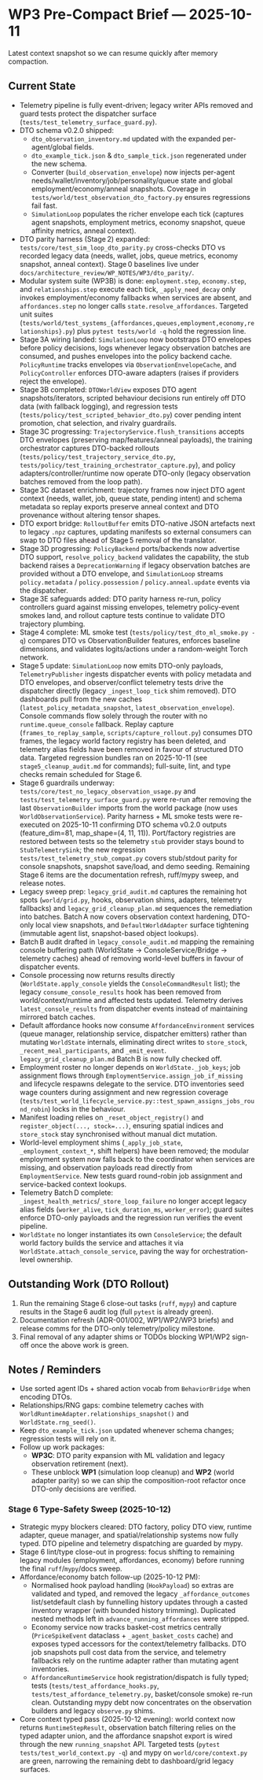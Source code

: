 # WP3 Pre-Compact Brief — 2025-10-11

Latest context snapshot so we can resume quickly after memory compaction.

## Current State
- Telemetry pipeline is fully event-driven; legacy writer APIs removed and
  guard tests protect the dispatcher surface (`tests/test_telemetry_surface_guard.py`).
- DTO schema v0.2.0 shipped:
  - `dto_observation_inventory.md` updated with the expanded per-agent/global fields.
  - `dto_example_tick.json` & `dto_sample_tick.json` regenerated under the new schema.
  - Converter (`build_observation_envelope`) now injects per-agent needs/wallet/inventory/job/personality/queue state and global employment/economy/anneal snapshots. Coverage in `tests/world/test_observation_dto_factory.py` ensures regressions fail fast.
  - `SimulationLoop` populates the richer envelope each tick (captures agent snapshots, employment metrics, economy snapshot, queue affinity metrics, anneal context).
- DTO parity harness (Stage 2) expanded: `tests/core/test_sim_loop_dto_parity.py` cross-checks DTO vs recorded legacy data (needs, wallet, jobs, queue metrics, economy snapshot, anneal context). Stage 0 baselines live under `docs/architecture_review/WP_NOTES/WP3/dto_parity/`.
- Modular system suite (WP3B) is done: `employment.step`, `economy.step`, and `relationships.step` execute each tick, `_apply_need_decay` only invokes employment/economy fallbacks when services are absent, and `affordances.step` no longer calls `state.resolve_affordances`. Targeted unit suites (`tests/world/test_systems_{affordances,queues,employment,economy,relationships}.py`) plus `pytest tests/world -q` hold the regression line.
- Stage 3A wiring landed: `SimulationLoop` now bootstraps DTO envelopes before policy decisions, logs whenever legacy observation batches are consumed, and pushes envelopes into the policy backend cache. `PolicyRuntime` tracks envelopes via `ObservationEnvelopeCache`, and `PolicyController` enforces DTO-aware adapters (raises if providers reject the envelope).
- Stage 3B completed: `DTOWorldView` exposes DTO agent snapshots/iterators, scripted behaviour decisions run entirely off DTO data (with fallback logging), and regression tests (`tests/policy/test_scripted_behavior_dto.py`) cover pending intent promotion, chat selection, and rivalry guardrails.
- Stage 3C progressing: `TrajectoryService.flush_transitions` accepts DTO envelopes (preserving map/features/anneal payloads), the training orchestrator captures DTO-backed rollouts (`tests/policy/test_trajectory_service_dto.py`, `tests/policy/test_training_orchestrator_capture.py`), and policy adapters/controller/runtime now operate DTO-only (legacy observation batches removed from the loop path).
- Stage 3C dataset enrichment: trajectory frames now inject DTO agent context (needs, wallet, job, queue state, pending intent) and schema metadata so replay exports preserve anneal context and DTO provenance without altering tensor shapes.
- DTO export bridge: `RolloutBuffer` emits DTO-native JSON artefacts next to legacy `.npz` captures, updating manifests so external consumers can swap to DTO files ahead of Stage 5 removal of the translator.
- Stage 3D progressing: `PolicyBackend` ports/backends now advertise DTO support, `resolve_policy_backend` validates the capability, the stub backend raises a `DeprecationWarning` if legacy observation batches are provided without a DTO envelope, and `SimulationLoop` streams `policy.metadata` / `policy.possession` / `policy.anneal.update` events via the dispatcher.
- Stage 3E safeguards added: DTO parity harness re-run, policy controllers guard against missing envelopes, telemetry policy-event smokes land, and rollout capture tests continue to validate DTO trajectory plumbing.
- Stage 4 complete: ML smoke test (`tests/policy/test_dto_ml_smoke.py -q`) compares DTO vs ObservationBuilder features, enforces baseline dimensions, and validates logits/actions under a random-weight Torch network.
- Stage 5 update: `SimulationLoop` now emits DTO-only payloads, `TelemetryPublisher` ingests dispatcher events with policy metadata and DTO envelopes, and observer/conflict telemetry tests drive the dispatcher directly (legacy `_ingest_loop_tick` shim removed). DTO dashboards pull from the new caches (`latest_policy_metadata_snapshot`, `latest_observation_envelope`). Console commands flow solely through the router with no `runtime.queue_console` fallback. Replay capture (`frames_to_replay_sample`, `scripts/capture_rollout.py`) consumes DTO frames, the legacy world factory registry has been deleted, and telemetry alias fields have been removed in favour of structured DTO data. Targeted regression bundles ran on 2025-10-11 (see `stage5_cleanup_audit.md` for commands); full-suite, lint, and type checks remain scheduled for Stage 6.
- Stage 6 guardrails underway: `tests/core/test_no_legacy_observation_usage.py` and
  `tests/test_telemetry_surface_guard.py` were re-run after removing the last
  `ObservationBuilder` imports from the world package (now uses
  `WorldObservationService`). Parity harness + ML smoke tests were re-executed on
  2025-10-11 confirming DTO schema v0.2.0 outputs (feature_dim=81,
  map_shape=(4, 11, 11)). Port/factory registries are restored between tests so
  the telemetry `stub` provider stays bound to `StubTelemetrySink`; the new
  regression `tests/test_telemetry_stub_compat.py` covers stub/stdout parity for
  console snapshots, snapshot save/load, and demo seeding. Remaining Stage 6
  items are the documentation refresh, ruff/mypy sweep, and release notes.
- Legacy sweep prep: `legacy_grid_audit.md` captures the remaining hot spots
  (`world/grid.py`, hooks, observation shims, adapters, telemetry fallbacks) and
  `legacy_grid_cleanup_plan.md` sequences the remediation into batches. Batch A
  now covers observation context hardening, DTO-only local view snapshots, and
  `DefaultWorldAdapter` surface tightening (immutable agent list, snapshot-based
  object lookups).
- Batch B audit drafted in `legacy_console_audit.md` mapping the remaining
  console buffering path (WorldState → ConsoleService/Bridge → telemetry caches)
  ahead of removing world-level buffers in favour of dispatcher events.
- Console processing now returns results directly (`WorldState.apply_console`
  yields the `ConsoleCommandResult` list); the legacy `consume_console_results`
  hook has been removed from world/context/runtime and affected tests updated.
  Telemetry derives `latest_console_results` from dispatcher events instead of
  maintaining mirrored batch caches.
- Default affordance hooks now consume `AffordanceEnvironment` services (queue
  manager, relationship service, dispatcher emitters) rather than mutating
  `WorldState` internals, eliminating direct writes to `store_stock`,
  `_recent_meal_participants`, and `_emit_event`. `legacy_grid_cleanup_plan.md`
  Batch B is now fully checked off.
- Employment roster no longer depends on `WorldState._job_keys`; job assignment
  flows through `EmploymentService.assign_job_if_missing` and lifecycle respawns
  delegate to the service. DTO inventories seed wage counters during assignment
  and new regression coverage (`tests/test_world_lifecycle_service.py::test_spawn_assigns_jobs_round_robin`)
  locks in the behaviour.
- Manifest loading relies on `_reset_object_registry()` and
  `register_object(..., stock=...)`, ensuring spatial indices and `store_stock`
  stay synchronised without manual dict mutation.
- World-level employment shims (`_apply_job_state`, `_employment_context_*`,
  shift helpers) have been removed; the modular employment system now falls back
  to the coordinator when services are missing, and observation payloads read
  directly from `EmploymentService`. New tests guard round-robin job assignment
  and service-backed context lookups.
- Telemetry Batch D complete: `_ingest_health_metrics`/`_store_loop_failure` no
  longer accept legacy alias fields (`worker_alive`, `tick_duration_ms`,
  `worker_error`); guard suites enforce DTO-only payloads and the regression run
  verifies the event pipeline.
- `WorldState` no longer instantiates its own `ConsoleService`; the default world
  factory builds the service and attaches it via `WorldState.attach_console_service`,
  paving the way for orchestration-level ownership.

## Outstanding Work (DTO Rollout)
1. Run the remaining Stage 6 close-out tasks (`ruff`, `mypy`) and capture results in the Stage 6 audit log (full `pytest` is already green).
2. Documentation refresh (ADR-001/002, WP1/WP2/WP3 briefs) and release comms for
   the DTO-only telemetry/policy milestone.
3. Final removal of any adapter shims or TODOs blocking WP1/WP2 sign-off once the
   above work is green.

## Notes / Reminders
- Use sorted agent IDs + shared action vocab from `BehaviorBridge` when
  encoding DTOs.
- Relationships/RNG gaps: combine telemetry caches with
  `WorldRuntimeAdapter.relationships_snapshot()` and `WorldState.rng_seed()`.
- Keep `dto_example_tick.json` updated whenever schema changes; regression
  tests will rely on it.
- Follow up work packages:
  - **WP3C**: DTO parity expansion with ML validation and legacy observation retirement (next).
  - These unblock **WP1** (simulation loop cleanup) and **WP2** (world adapter parity) so we can
    ship the composition-root refactor once DTO-only decisions are verified.

### Stage 6 Type-Safety Sweep (2025-10-12)
- Strategic mypy blockers cleared: DTO factory, policy DTO view,
  runtime adapter, queue manager, and spatial/relationship systems
  now fully typed. DTO pipeline and telemetry dispatching are guarded
  by mypy.
- Stage 6 lint/type close-out in progress: focus shifting to remaining
  legacy modules (employment, affordances, economy) before running
  the final `ruff`/`mypy`/docs sweep.
- Affordance/economy batch follow-up (2025-10-12 PM):
  * Normalised hook payload handling (`HookPayload`) so extras are validated and
    typed, and removed the legacy `_affordance_outcomes` list/setdefault clash by
    funnelling history updates through a casted inventory wrapper (with bounded
    history trimming). Duplicated nested methods left in `advance_running_affordances`
    were stripped.
  * Economy service now tracks basket-cost metrics centrally (`PriceSpikeEvent`
    dataclass + `_agent_basket_costs` cache) and exposes typed accessors for the
    context/telemetry fallbacks. DTO job snapshots pull cost data from the
    service, and telemetry fallbacks rely on the runtime adapter rather than
    mutating agent inventories.
  * `AffordanceRuntimeService` hook registration/dispatch is fully typed; tests
    (`tests/test_affordance_hooks.py`, `tests/test_affordance_telemetry.py`,
    basket/console smoke) re-run clean. Outstanding mypy debt now concentrates on
    the observation builders and legacy `observe.py` shims.
- Core context typed pass (2025-10-12 evening): world context now returns
  `RuntimeStepResult`, observation batch filtering relies on the typed
  adapter union, and the affordance snapshot export is wired through the new
  `running_snapshot` API. Targeted tests (`pytest tests/test_world_context.py -q`)
  and mypy on `world/core/context.py` are green, narrowing the remaining debt to
  dashboard/grid legacy surfaces.

